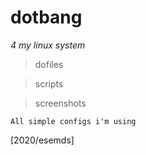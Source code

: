 # dotbang
*4 my linux system*
> dofiles 

> scripts

> screenshots

`All simple configs i'm using`

[2020/esemds]

